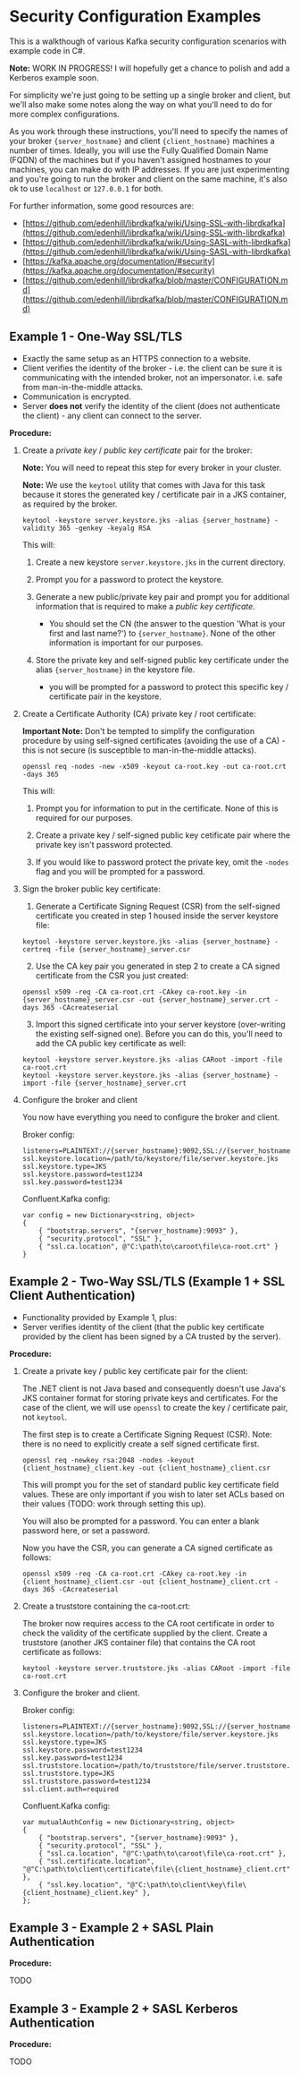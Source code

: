 # Security Configuration Examples

This is a walkthough of various Kafka security configuration scenarios with example code in C#.

**Note:** WORK IN PROGRESS! I will hopefully get a chance to polish and add a Kerberos example soon.

For simplicity we're just going to be setting up a single broker and client, but we'll also make some notes along the way on what you'll need to do for more complex configurations. 

As you work through these instructions, you'll need to specify the names of your broker `{server_hostname}` and client `{client_hostname}` machines a number of times. Ideally, you will use the Fully Qualified Domain Name (FQDN) of the machines but if you haven't assigned hostnames to your machines, you can make do with IP addresses. If you are just experimenting and you're going to run the broker and client on the same machine, it's also ok to use `localhost` or `127.0.0.1` for both.

For further information, some good resources are:

- [https://github.com/edenhill/librdkafka/wiki/Using-SSL-with-librdkafka](https://github.com/edenhill/librdkafka/wiki/Using-SSL-with-librdkafka)
- [https://github.com/edenhill/librdkafka/wiki/Using-SASL-with-librdkafka](https://github.com/edenhill/librdkafka/wiki/Using-SASL-with-librdkafka)
- [https://kafka.apache.org/documentation/#security](https://kafka.apache.org/documentation/#security)
- [https://github.com/edenhill/librdkafka/blob/master/CONFIGURATION.md](https://github.com/edenhill/librdkafka/blob/master/CONFIGURATION.md)

## Example 1 - One-Way SSL/TLS 

- Exactly the same setup as an HTTPS connection to a website.
- Client verifies the identity of the broker - i.e. the client can be sure it is communicating with the intended broker, not an impersonator. i.e. safe from man-in-the-middle attacks.
- Communication is encrypted.
- Server **does not** verify the identity of the client (does not authenticate the client) - any client can connect to the server.

**Procedure:**



1. Create a *private key* / *public key certificate* pair for the broker:

    **Note:** You will need to repeat this step for every broker in your cluster.

    **Note:** We use the `keytool` utility that comes with Java for this task because it stores the generated key / certificate pair in a JKS container, as required by the broker.

    ```
    keytool -keystore server.keystore.jks -alias {server_hostname} -validity 365 -genkey -keyalg RSA
    ```

    This will:

    1. Create a new keystore `server.keystore.jks` in the current directory.
   
    1. Prompt you for a password to protect the keystore.

    1. Generate a new public/private key pair and prompt you for additional information that is required to make a *public key certificate*.
        - You should set the CN (the answer to the question 'What is your first and last name?') to `{server_hostname}`. None of the other 
        information is important for our purposes.

    1. Store the private key and self-signed public key certificate under the alias `{server_hostname}` in the keystore file.
        - you will be prompted for a password to protect this specific key / certificate pair in the keystore.

1. Create a Certificate Authority (CA) private key / root certificate:

    **Important Note:** Don't be tempted to simplify the configuration procedure by using self-signed certificates (avoiding the use of a CA) - this is not secure (is susceptible to man-in-the-middle attacks).

    ```
    openssl req -nodes -new -x509 -keyout ca-root.key -out ca-root.crt -days 365
    ```

    This will:

    1. Prompt you for information to put in the certificate. None of this is required for our purposes.

    2. Create a private key / self-signed public key cetificate pair where the private key isn't password protected. 

    3. If you would like to password protect the private key, omit the `-nodes` flag and you will be prompted for a password.


1. Sign the broker public key certificate:

    1. Generate a Certificate Signing Request (CSR) from the self-signed certificate you created in step 1 housed inside the server keystore file:

    ```
    keytool -keystore server.keystore.jks -alias {server_hostname} -certreq -file {server_hostname}_server.csr
    ```

    2. Use the CA key pair you generated in step 2 to create a CA signed certificate from the CSR you just created:

    ```
    openssl x509 -req -CA ca-root.crt -CAkey ca-root.key -in {server_hostname}_server.csr -out {server_hostname}_server.crt -days 365 -CAcreateserial 
    ```

    3. Import this signed certificate into your server keystore (over-writing the existing self-signed one). Before you can do this, you'll need to add the CA public key certificate as well:

    ```
    keytool -keystore server.keystore.jks -alias CARoot -import -file ca-root.crt
    keytool -keystore server.keystore.jks -alias {server_hostname} -import -file {server_hostname}_server.crt
    ```

1. Configure the broker and client

    You now have everything you need to configure the broker and client.

    Broker config:

    ```
    listeners=PLAINTEXT://{server_hostname}:9092,SSL://{server_hostname}:9093
    ssl.keystore.location=/path/to/keystore/file/server.keystore.jks
    ssl.keystore.type=JKS
    ssl.keystore.password=test1234
    ssl.key.password=test1234
    ```

    Confluent.Kafka config:

    ```
    var config = new Dictionary<string, object> 
    { 
        { "bootstrap.servers", "{server_hostname}:9093" },
        { "security.protocol", "SSL" },
        { "ssl.ca.location", @"C:\path\to\caroot\file\ca-root.crt" }
    }
    ```

## Example 2 - Two-Way SSL/TLS (Example 1 + SSL Client Authentication)

- Functionality provided by Example 1, plus:
- Server verifies identity of the client (that the public key certificate provided by the client has been signed by a CA trusted by the server).

**Procedure:**

1. Create a private key / public key certificate pair for the client: 

    The .NET client is not Java based and consequently doesn't use Java's JKS container format for storing private keys and certificates. For the case of the client, we will use `openssl` to create the key / certificate pair, not `keytool`.

    The first step is to create a Certificate Signing Request (CSR). Note: there is no need to explicitly create a self signed certificate first.

    ```
    openssl req -newkey rsa:2048 -nodes -keyout {client_hostname}_client.key -out {client_hostname}_client.csr
    ```

    This will prompt you for the set of standard public key certificate field values. These are only important if you wish to later set ACLs based on their values (TODO: work through setting this up).

    You will also be prompted for a password. You can enter a blank password here, or set a password.

    Now you have the CSR, you can generate a CA signed certificate as follows:

    ```
    openssl x509 -req -CA ca-root.crt -CAkey ca-root.key -in {client_hostname}_client.csr -out {client_hostname}_client.crt -days 365 -CAcreateserial 
    ```

1. Create a truststore containing the ca-root.crt:

    The broker now requires access to the CA root certificate in order to check the validity of the certificate supplied by the client. Create a truststore  (another JKS container file) that contains the CA root certificate as follows:

    ```
    keytool -keystore server.truststore.jks -alias CARoot -import -file ca-root.crt
    ```

1. Configure the broker and client.

    Broker config:

    ```
    listeners=PLAINTEXT://{server_hostname}:9092,SSL://{server_hostname}:9093
    ssl.keystore.location=/path/to/keystore/file/server.keystore.jks
    ssl.keystore.type=JKS
    ssl.keystore.password=test1234
    ssl.key.password=test1234
    ssl.truststore.location=/path/to/truststore/file/server.truststore.jks
    ssl.truststore.type=JKS
    ssl.truststore.password=test1234
    ssl.client.auth=required
    ```

    Confluent.Kafka config:

    ```
    var mutualAuthConfig = new Dictionary<string, object> 
    { 
        { "bootstrap.servers", "{server_hostname}:9093" },
        { "security.protocol", "SSL" },
        { "ssl.ca.location", "@"C:\path\to\caroot\file\ca-root.crt" },
        { "ssl.certificate.location", "@"C:\path\to\client\certificate\file\{client_hostname}_client.crt" },
        { "ssl.key.location", "@"C:\path\to\client\key\file\{client_hostname}_client.key" },
    };
    ```

## Example 3 - Example 2 + SASL Plain Authentication

**Procedure:**

TODO


## Example 3 - Example 2 + SASL Kerberos Authentication

**Procedure:**

TODO
